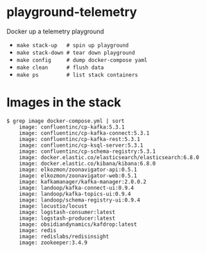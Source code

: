 # playground-telemetry
Docker up a telemetry playground

* `make stack-up   # spin up playground`
* `make stack-down # tear down playground`
* `make config     # dump docker-compose yaml`
* `make clean      # flush data`
* `make ps         # list stack containers`

# Images in the stack
```
$ grep image docker-compose.yml | sort
    image: confluentinc/cp-kafka:5.3.1
    image: confluentinc/cp-kafka-connect:5.3.1
    image: confluentinc/cp-kafka-rest:5.3.1
    image: confluentinc/cp-ksql-server:5.3.1
    image: confluentinc/cp-schema-registry:5.3.1
    image: docker.elastic.co/elasticsearch/elasticsearch:6.8.0
    image: docker.elastic.co/kibana/kibana:6.8.0
    image: elkozmon/zoonavigator-api:0.5.1
    image: elkozmon/zoonavigator-web:0.5.1
    image: kafkamanager/kafka-manager:2.0.0.2
    image: landoop/kafka-connect-ui:0.9.4
    image: landoop/kafka-topics-ui:0.9.4
    image: landoop/schema-registry-ui:0.9.4
    image: locustio/locust
    image: logstash-consumer:latest
    image: logstash-producer:latest
    image: obsidiandynamics/kafdrop:latest
    image: redis
    image: redislabs/redisinsight
    image: zookeeper:3.4.9
```
